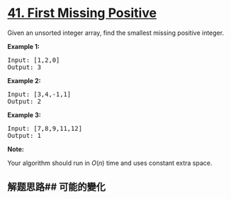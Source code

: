 # [41. First Missing Positive](https://leetcode-cn.com/problems/first-missing-positive/)
Given an unsorted integer array, find the smallest missing positive integer.

**Example 1:**


<pre>Input: [1,2,0]
Output: 3
</pre>

**Example 2:**


<pre>Input: [3,4,-1,1]
Output: 2
</pre>

**Example 3:**


<pre>Input: [7,8,9,11,12]
Output: 1
</pre>

**Note:**

Your algorithm should run in _O_(_n_) time and uses constant extra space.
## 解题思路## 可能的變化